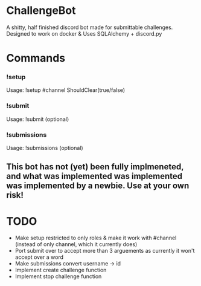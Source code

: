 # ChallengeBot
A shitty, half finished discord bot made for submittable challenges. Designed to work on docker &amp; Uses SQLAlchemy + discord.py
# Commands
### !setup
Usage: !setup #channel ShouldClear(true/false)
### !submit
Usage: !submit <github url> (optional) <additional notes>
### !submissions
Usage: !submissions (optional) <users id>

## This bot has not (yet) been fully implmeneted, and what was implemented was implemented was implemented by a newbie. Use at your own risk!

# TODO
- Make setup restricted to only roles & make it work with #channel (instead of only channel, which it currently does)
- Port submit over to accept more than 3 arguements as currently it won't accept over a word
- Make submissions convert username -> id
- Implement create challenge function
- Implement stop challenge function
